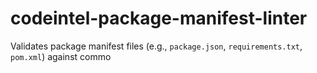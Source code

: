 # codeintel-package-manifest-linter
Validates package manifest files (e.g., `package.json`, `requirements.txt`, `pom.xml`) against commo
